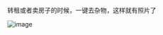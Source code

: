 转租或者卖房子的时候，一键去杂物，这样就有照片了

![image](https://github.com/user-attachments/assets/16c877a4-4baf-4222-92b4-6206204901c7)
